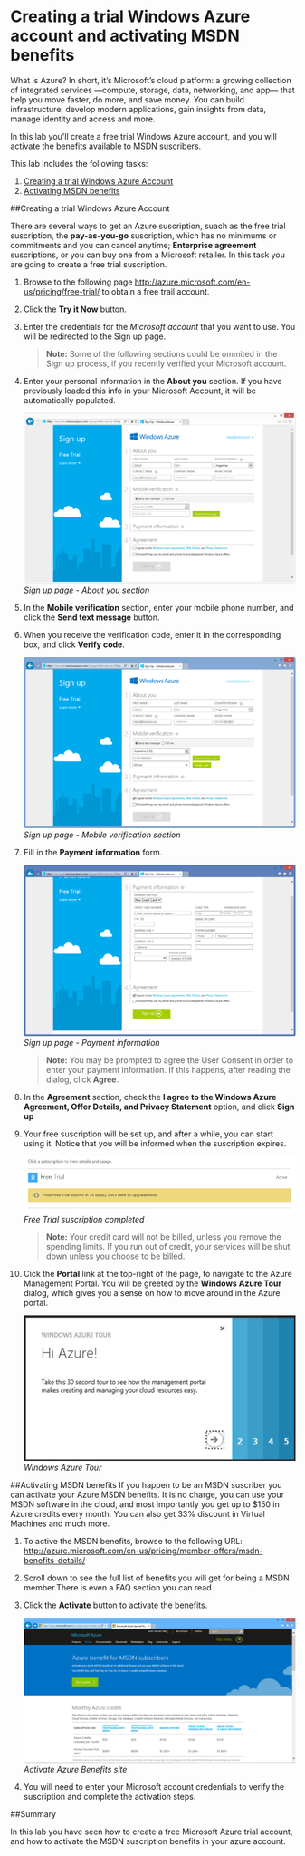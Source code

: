 ﻿Creating a trial Windows Azure account and activating MSDN benefits
===================================================================

What is Azure? In short, it’s Microsoft’s cloud platform: a growing collection of integrated services —compute, storage, data, networking, and app— that help you move faster, do more, and save money. You can build infrastructure, develop modern applications, gain insights from data, manage identity and access and more.

In this lab you'll create a free trial Windows Azure account, and you will activate the benefits available to MSDN suscribers.

This lab includes the following tasks:

1. [Creating a trial Windows Azure Account](#Exercise1)
1. [Activating MSDN benefits](#Exercise2)

<a name="Exercise1" />
##Creating a trial Windows Azure Account

There are several ways to get an Azure suscription, suach as the free trial suscription, the **pay-as-you-go** suscription, which has no minimums or commitments and you can cancel anytime; **Enterprise agreement** suscriptions, or you can buy one from a Microsoft retailer. In this task you are going to create a free trial suscription.

1. Browse to the following page http://azure.microsoft.com/en-us/pricing/free-trial/ to obtain a free trail account.
2. Click the **Try it Now** button.
3. Enter the credentials for the _Microsoft account_ that you want to use. You will be redirected to the Sign up page.

	> **Note:** Some of the following sections could be ommited in the Sign up process, if you recently verified your Microsoft account.

4. Enter your personal information in the **About you** section. If you have previously loaded this info in your Microsoft Account, it will be automatically populated.

	![signup1](Images/signup1.png?raw=true)
	_Sign up page - About you section_
	
5. In the **Mobile verification** section, enter your mobile phone number, and click the **Send text message** button.
6. When you receive the verification code, enter it in the corresponding box, and click **Verify code**.

	![signup1](Images/signup2.png?raw=true)
	_Sign up page - Mobile verification section_
	
7. Fill in the **Payment information** form.

	![signup1](Images/signup5.png?raw=true)
	_Sign up page - Payment information_
	
	> **Note:** You may be prompted to agree the User Consent in order to enter your payment information. If this happens, after reading the dialog, click **Agree**.

8. In the **Agreement** section, check the **I agree to the Windows Azure Agreement, Offer Details, and Privacy Statement** option, and click **Sign up**

9. Your free suscription will be set up, and after a while, you can start using it. Notice that you will be informed when the suscription expires.

	![signup1](Images/signup8.png?raw=true)
	_Free Trial suscription completed_
	
	> **Note:** Your credit card will not be billed, unless you remove the spending limits. If you run out of credit, your services will be shut down unless you choose to be billed.
	
10. Cick the **Portal** link at the top-right of the page, to navigate to the Azure Management Portal. You will be greeted by the **Windows Azure Tour** dialog, which gives you a sense on how to move around in the Azure portal.

	![Windows Azure Tour](Images/AzureTour.png?raw=true)  
	_Windows Azure Tour_  
	
<a name="Exercise2" />
##Activating MSDN benefits
If you happen to be an MSDN suscriber you can activate your Azure MSDN benefits. It is no charge, you can use your MSDN software in the cloud, and most importantly you get up to $150 in Azure credits every month. You can also get 33% discount in Virtual Machines and much more. 

1. To active the MSDN benefits, browse to the following URL: http://azure.microsoft.com/en-us/pricing/member-offers/msdn-benefits-details/
2. Scroll down to see the full list of benefits you will get for being a MSDN member.There is even a FAQ section you can read.
3. Click the **Activate** button to activate the benefits.

	![signup1](Images/AzureBenefits.png?raw=true)
	_Activate Azure Benefits site_
	
4. You will need to enter your Microsoft account credentials to verify the suscription and complete the activation steps.

<a name="Summary" />
##Summary

In this lab you have seen how to create a free Microsoft Azure trial account, and how to activate the MSDN suscription benefits in your azure account. 